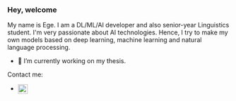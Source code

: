 ### Hey, welcome


My name is Ege. I am a DL/ML/AI developer and also senior-year Linguistics student.
I'm very passionate about AI technologies. Hence, I try to make my own models based on deep learning, machine learning and natural language processing.


- 🔭 I’m currently working on my thesis. 

Contact me:
* [<img src="https://unpkg.com/simple-icons@7.15.0/icons/linkedin.svg" alt='linkedin' height='22' align="center" LinkedIn>](https://www.linkedin.com/in/ege-bartu-acar-55b160256/)  
